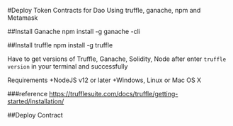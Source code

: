 #Deploy Token Contracts for Dao
Using truffle, ganache, npm and Metamask

##Install Ganache
npm install -g ganache -cli

##Install truffle
npm install -g truffle

Have to get versions of Truffle, Ganache, Solidity, Node after enter `truffle version` in your terminal and successfully


Requirements
+NodeJS v12 or later
+Windows, Linux or Mac OS X

###reference
https://trufflesuite.com/docs/truffle/getting-started/installation/

##Deploy Contract